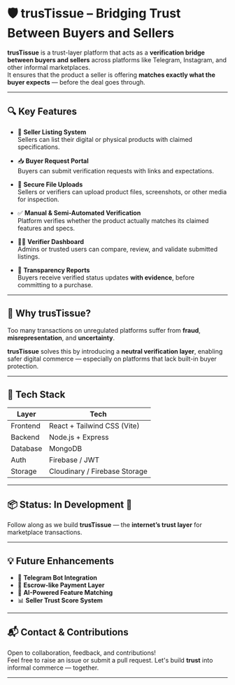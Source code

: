 # 🛡️ trusTissue – Bridging Trust Between Buyers and Sellers

**trusTissue** is a trust-layer platform that acts as a **verification bridge between buyers and sellers** across platforms like Telegram, Instagram, and other informal marketplaces.  
It ensures that the product a seller is offering **matches exactly what the buyer expects** — before the deal goes through.

---

## 🔍 Key Features

- 🧾 **Seller Listing System**  
  Sellers can list their digital or physical products with claimed specifications.

- 📥 **Buyer Request Portal**  
  Buyers can submit verification requests with links and expectations.

- 📁 **Secure File Uploads**  
  Sellers or verifiers can upload product files, screenshots, or other media for inspection.

- ✅ **Manual & Semi-Automated Verification**  
  Platform verifies whether the product actually matches its claimed features and specs.

- 🧑‍⚖️ **Verifier Dashboard**  
  Admins or trusted users can compare, review, and validate submitted listings.

- 📄 **Transparency Reports**  
  Buyers receive verified status updates **with evidence**, before committing to a purchase.

---

## 🧠 Why trusTissue?

Too many transactions on unregulated platforms suffer from **fraud**, **misrepresentation**, and **uncertainty**.

**trusTissue** solves this by introducing a **neutral verification layer**, enabling safer digital commerce — especially on platforms that lack built-in buyer protection.

---

## 🧰 Tech Stack

| Layer     | Tech                             |
|-----------|----------------------------------|
| Frontend  | React + Tailwind CSS (Vite)      |
| Backend   | Node.js + Express                |
| Database  | MongoDB                          |
| Auth      | Firebase / JWT                   |
| Storage   | Cloudinary / Firebase Storage    |

---

## 📦 Status: In Development 🚧

Follow along as we build **trusTissue** — the **internet’s trust layer** for marketplace transactions.

---

## 💡 Future Enhancements

- 🔐 **Telegram Bot Integration**
- 🏦 **Escrow-like Payment Layer**
- 🤖 **AI-Powered Feature Matching**
- 📊 **Seller Trust Score System**

---

## 📬 Contact & Contributions

Open to collaboration, feedback, and contributions!  
Feel free to raise an issue or submit a pull request. Let's build **trust** into informal commerce — together.  

---
